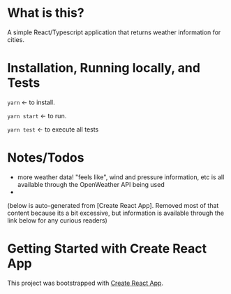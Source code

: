 # What is this?
A simple React/Typescript application that returns weather information for cities.

# Installation, Running locally, and Tests
`yarn` <- to install.

`yarn start` <- to run.

`yarn test` <- to execute all tests

# Notes/Todos
* more weather data! "feels like", wind and pressure information, etc is all available through the OpenWeather API being used
* 



(below is auto-generated from [Create React App]. Removed most of that content because its a bit excessive, but information is available through the link below for any curious readers)
# Getting Started with Create React App

This project was bootstrapped with [Create React App](https://github.com/facebook/create-react-app).